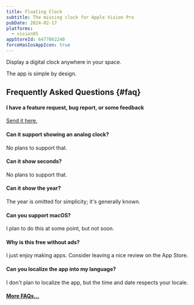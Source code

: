 ```yaml
---
title: Floating Clock
subtitle: The missing clock for Apple Vision Pro
pubDate: 2024-02-17
platforms:
  - visionOS
appStoreId: 6477862240
forceHasIosAppIcon: true
---
```


Display a digital clock anywhere in your space.

The app is simple by design.

## Frequently Asked Questions {#faq}

#### I have a feature request, bug report, or some feedback

[Send it here.](https://sindresorhus.com/feedback?product=Floating%20Clock&referrer=Website-FAQ)

#### Can it support showing an analog clock?

No plans to support that.

#### Can it show seconds?

No plans to support that.

#### Can it show the year?

The year is omitted for simplicity; it's generally known.

#### Can you support macOS?

I plan to do this at some point, but not soon.

#### Why is this free without ads?

I just enjoy making apps. Consider leaving a nice review on the App Store.

#### Can you localize the app into my language?

I don't plan to localize the app, but the time and date respects your locale.

#### [More FAQs…](/apps/faq)
